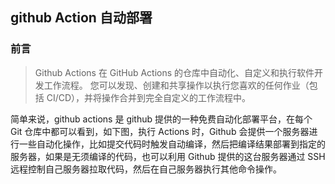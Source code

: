 <!--
 * @Author: 豆芽(douya.ye@tuya.com)
 * @Date: 2022-03-08 17:36:49
 * @LastEditTime: 2022-03-08 17:40:27
 * @LastEditors: 豆芽(douya.ye@tuya.com)
 * @Description:
 * @FilePath: /yjkzhuzhu.github.io/docs/dev-tool/github自动部署.md
-->

## github Action 自动部署

### 前言

> Github Actions 在 GitHub Actions 的仓库中自动化、自定义和执行软件开发工作流程。 您可以发现、创建和共享操作以执行您喜欢的任何作业（包括 CI/CD），并将操作合并到完全自定义的工作流程中。

简单来说，github actions 是 github 提供的一种免费自动化部署平台，在每个 Git 仓库中都可以看到，如下图，执行 Actions 时，Github 会提供一个服务器进行一些自动化操作，比如提交代码时触发自动编译，然后把编译结果部署到指定的服务器，如果是无须编译的代码，也可以利用 Github 提供的这台服务器通过 SSH 远程控制自己服务器拉取代码，然后在自己服务器执行其他命令操作。
